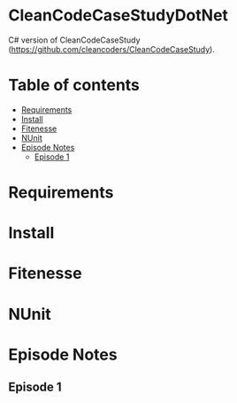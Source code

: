 CleanCodeCaseStudyDotNet
========================

C#  version of CleanCodeCaseStudy  (https://github.com/cleancoders/CleanCodeCaseStudy).

Table of contents
=================
- [Requirements](#requirements)
- [Install](#install)
- [Fitenesse](#fitnesse)
- [NUnit](#nunit)
- [Episode Notes](#episode-notes)
    - [Episode 1](#episode-1) 

Requirements
============

Install
=======

Fitenesse
=========

NUnit
=====

Episode Notes
=============

Episode 1
---------


